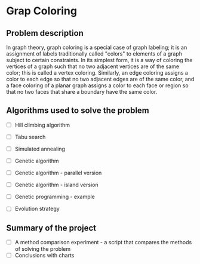 # Grap Coloring
## Problem description
In graph theory, graph coloring is a special case of graph labeling; it is an assignment of labels traditionally called "colors" to elements of a graph subject to certain constraints. In its simplest form, it is a way of coloring the vertices of a graph such that no two adjacent vertices are of the same color; this is called a vertex coloring. Similarly, an edge coloring assigns a color to each edge so that no two adjacent edges are of the same color, and a face coloring of a planar graph assigns a color to each face or region so that no two faces that share a boundary have the same color.

## Algorithms used to solve the problem
- [ ] Hill climbing algorithm
- [ ] Tabu search
- [ ] Simulated annealing
- [ ] Genetic algorithm
- [ ] Genetic algorithm - parallel version
- [ ] Genetic algorithm - island version
- [ ] Genetic programming - example
- [ ] Evolution strategy


## Summary of the project
- [ ] A method comparison experiment - a script that compares the methods of solving the problem
- [ ] Conclusions with charts
